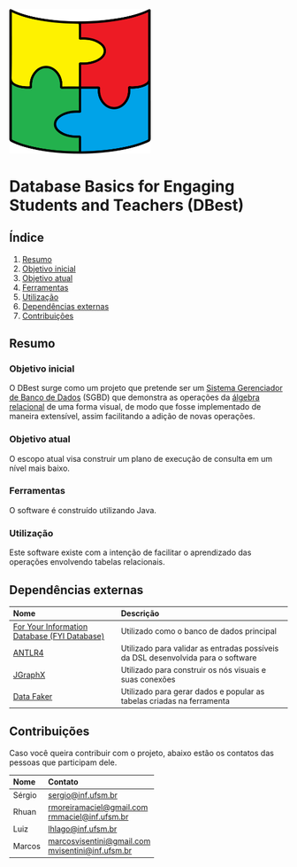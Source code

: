 <img src="./assets/images/dbest-logo.png" alt="Logo do DBest" width="256">

# Database Basics for Engaging Students and Teachers (DBest)

## Índice

1. [Resumo](#resumo)
2. [Objetivo inicial](#objetivo-inicial)
3. [Objetivo atual](#objetivo-atual)
4. [Ferramentas](#ferramentas)
5. [Utilização](#utilização)
6. [Dependências externas](#dependências-externas)
7. [Contribuições](#contribuições)

## Resumo

### Objetivo inicial

O DBest surge como um projeto que pretende ser um [Sistema Gerenciador de Banco de Dados][sgbd] (SGBD) que demonstra as operações da [álgebra relacional][algebra-relacional] de uma forma visual, de modo que fosse implementado de maneira extensível, assim facilitando a adição de novas operações.

### Objetivo atual

O escopo atual visa construir um plano de execução de consulta em um nível mais baixo.

### Ferramentas

O software é construído utilizando Java.

### Utilização

Este software existe com a intenção de facilitar o aprendizado das operações envolvendo tabelas relacionais.

## Dependências externas

| Nome                                                         | Descrição                                                                        |
| :----------------------------------------------------------- | :------------------------------------------------------------------------------- |
| [For Your Information Database (FYI Database)][fyi-database] | Utilizado como o banco de dados principal                                        |
| [ANTLR4][antlr4]                                             | Utilizado para validar as entradas possíveis da DSL desenvolvida para o software |
| [JGraphX][jgraphx]                                           | Utilizado para construir os nós visuais e suas conexões                          |
| [Data Faker][data-faker]                                     | Utilizado para gerar dados e popular as tabelas criadas na ferramenta            |

## Contribuições

Caso você queira contribuir com o projeto, abaixo estão os contatos das pessoas que participam dele.

| Nome   | Contato                                                                                           |
| :----- | :------------------------------------------------------------------------------------------------ |
| Sérgio | [sergio@inf.ufsm.br][email-inf-sergio]                                                            |
| Rhuan  | [rmoreiramaciel@gmail.com][email-pessoal-rhuan] <br> [rmmaciel@inf.ufsm.br][email-inf-rhuan]      |
| Luiz   | [lhlago@inf.ufsm.br][email-inf-luiz]                                                              |
| Marcos | [marcosvisentini@gmail.com][email-pessoal-marcos] <br> [mvisentini@inf.ufsm.br][email-inf-marcos] |

<!-- Links -->

[sgbd]:                 <https://pt.wikipedia.org/wiki/Sistema_de_gerenciamento_de_banco_de_dados> "Sistema Gerenciador de Banco de Dados"
[algebra-relacional]:   <https://pt.wikipedia.org/wiki/%C3%81lgebra_relacional>                    "Álgebra relacional"
[fyi-database]:         <https://github.com/crazynds/FyiDatabase-Java>                             "For Your Information Database (FYI Database)"
[antlr4]:               <https://github.com/antlr/antlr4>                                          "ANTLR4"
[jgraphx]:              <https://github.com/vlsi/jgraphx-publish>                                  "JGraphX"
[data-faker]:           <https://github.com/datafaker-net/datafaker>                               "Data Faker"
[email-inf-sergio]:     <mailto:sergio@inf.ufsm.br>                                                "E-mail da informática do Sérgio"
[email-pessoal-rhuan]:  <mailto:rmoreiramaciel@gmail.com>                                          "E-mail pessoal do Rhuan"
[email-inf-rhuan]:      <mailto:rmmaciel@inf.ufsm.br>                                              "E-mail da informática do Rhuan"
[email-inf-luiz]:       <mailto:lhlago@inf.ufsm.br>                                                "E-mail da informática do Luiz"
[email-pessoal-marcos]: <mailto:marcosvisentini@gmail.com>                                         "E-mail pessoal do Marcos"
[email-inf-marcos]:     <mailto:mvisentini@inf.ufsm.br>                                            "E-mail da informática do Marcos"
